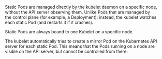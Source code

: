 Static Pods are managed directly by the kubelet daemon on a specific node, without the API server observing them. Unlike Pods that are managed 
by the control plane (for example, a Deployment); instead, the kubelet watches each static Pod (and restarts it if it crashes).

Static Pods are always bound to one Kubelet on a specific node.

The kubelet automatically tries to create a mirror Pod on the Kubernetes API server for each static Pod. This means that the Pods running on a node are visible on the API server,
 but cannot be controlled from there.
